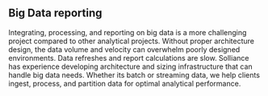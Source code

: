 ## Big Data reporting

Integrating, processing, and reporting on big data is a more challenging project compared to other analytical projects. Without proper architecture design, the data volume and velocity can overwhelm poorly designed environments. Data refreshes and report calculations are slow. Solliance has experience developing architecture and sizing infrastructure that can handle big data needs. Whether its batch or streaming data, we help clients ingest, process, and partition data for optimal analytical performance.
